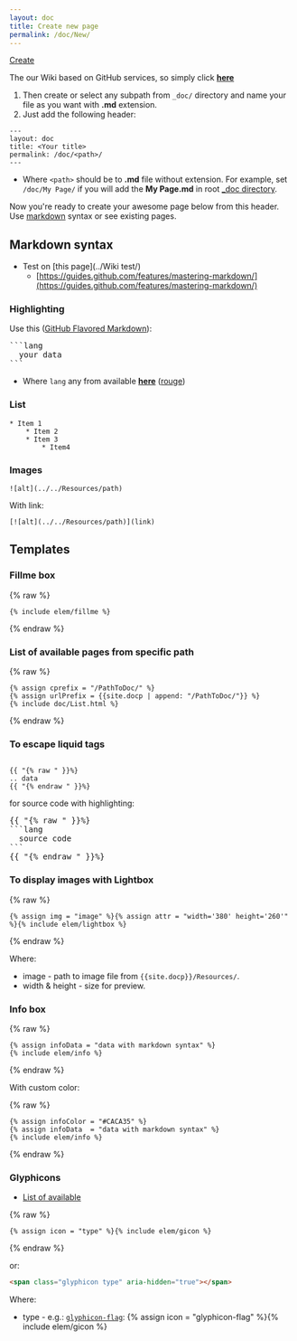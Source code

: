 ```yaml
---
layout: doc
title: Create new page
permalink: /doc/New/
---
```


<div style="text-align: left;">
<a style="width: 150px;" href="https://github.com/3F/web.vsCE/new/gh-pages/_doc" class="btn btn-success" title="Create new wiki page">
<span class="glyphicon glyphicon-pencil" aria-hidden="true"></span> Create </a></div>

The our Wiki based on GitHub services, so simply click **[here](https://github.com/3F/web.vsCE/new/gh-pages/_doc)**

1. Then create or select any subpath from `_doc/` directory and name your file as you want with **.md** extension.
1. Just add the following header:

```text
---
layout: doc
title: <Your title>
permalink: /doc/<path>/
---
```

* Where `<path>` should be to **.md** file without extension. For example, set `/doc/My Page/` if you will add the **My Page.md** in root [_doc directory](https://github.com/3F/web.vsCE/tree/gh-pages/_doc).

Now you're ready to create your awesome page below from this header. Use [markdown](https://help.github.com/articles/markdown-basics/) syntax or see existing pages.

## Markdown syntax

* Test on [this page](../Wiki test/)
    * [https://guides.github.com/features/mastering-markdown/](https://guides.github.com/features/mastering-markdown/)

### Highlighting

Use this ([GitHub Flavored Markdown](https://help.github.com/articles/github-flavored-markdown)):

<pre>
```lang
  your data
```
</pre>

* Where `lang` any from available **[here](https://github.com/jneen/rouge/wiki/List-of-supported-languages-and-lexers)** ([rouge](http://rouge.jneen.net/))

### List

```text
* Item 1
    * Item 2
    * Item 3
        * Item4
```

### Images

```liquid
![alt](../../Resources/path)
```

With link:

```liquid
[![alt](../../Resources/path)](link)
```

## Templates

### Fillme box

{% raw %}
```liquid
{% include elem/fillme %}
```
{% endraw %}

### List of available pages from specific path

{% raw %}
```liquid
{% assign cprefix = "/PathToDoc/" %}
{% assign urlPrefix = {{site.docp | append: "/PathToDoc/"}} %}
{% include doc/List.html %}
```
{% endraw %}

### To escape liquid tags

```liquid

{{ "{% raw " }}%}
.. data 
{{ "{% endraw " }}%}

```

for source code with highlighting:

<pre>
{{ "{% raw " }}%}
```lang
  source code
```
{{ "{% endraw " }}%}
</pre>

### To display images with Lightbox

{% raw %}
```liquid
{% assign img = "image" %}{% assign attr = "width='380' height='260'" %}{% include elem/lightbox %}
```
{% endraw %}

Where:

* image - path to image file from `{{site.docp}}/Resources/`.
* width & height - size for preview.

### Info box

{% raw %}
```liquid
{% assign infoData = "data with markdown syntax" %}
{% include elem/info %}
```
{% endraw %}

With custom color:

{% raw %}
```liquid
{% assign infoColor = "#CACA35" %}
{% assign infoData  = "data with markdown syntax" %}
{% include elem/info %}
```
{% endraw %}

### Glyphicons

* [List of available](http://getbootstrap.com/components/#glyphicons-glyphs)

{% raw %}
```liquid
{% assign icon = "type" %}{% include elem/gicon %}
```
{% endraw %}

or:

```html
<span class="glyphicon type" aria-hidden="true"></span>
```

Where: 

* type - e.g.: [`glyphicon-flag`](http://getbootstrap.com/components/#glyphicons-glyphs): {% assign icon = "glyphicon-flag" %}{% include elem/gicon %}
